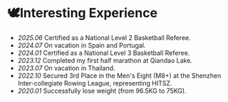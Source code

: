 # 🕊️Interesting Experience
- *2025.06* Certified as a National Level 2 Basketball Referee.
- *2024.07* On vacation in Spain and Portugal.
- *2024.01* Certified as a National Level 3 Basketball Referee.
- *2023.12* Completed my first half marathon at Qiandao Lake.
- *2023.07* On vacation in Thailand.
- *2022.10* Secured 3rd Place in the Men's Eight (M8+) at the Shenzhen Inter-collegiate Rowing League, representing HITSZ.
- *2020.01* Successfully lose weight (from 96.5KG to 75KG).